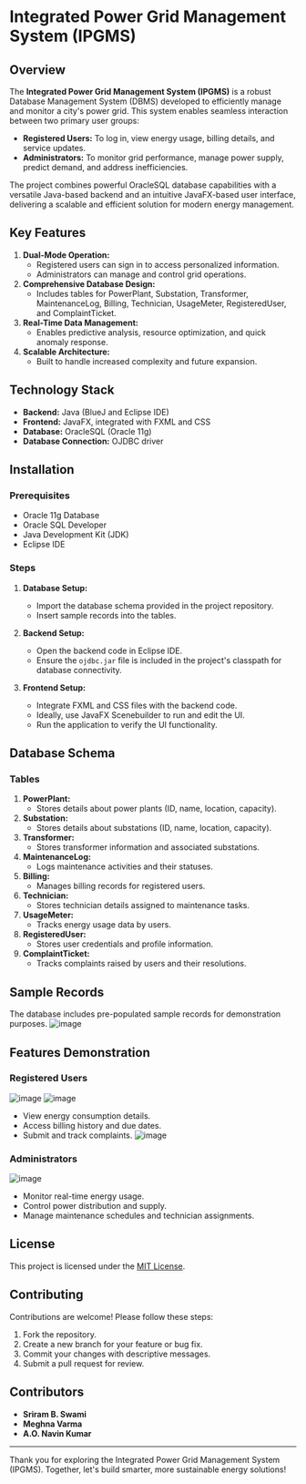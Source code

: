 # Integrated Power Grid Management System (IPGMS)

## Overview
The **Integrated Power Grid Management System (IPGMS)** is a robust Database Management System (DBMS) developed to efficiently manage and monitor a city's power grid. This system enables seamless interaction between two primary user groups:
- **Registered Users:** To log in, view energy usage, billing details, and service updates.
- **Administrators:** To monitor grid performance, manage power supply, predict demand, and address inefficiencies.

The project combines powerful OracleSQL database capabilities with a versatile Java-based backend and an intuitive JavaFX-based user interface, delivering a scalable and efficient solution for modern energy management.

## Key Features
1. **Dual-Mode Operation:**
   - Registered users can sign in to access personalized information.
   - Administrators can manage and control grid operations.
2. **Comprehensive Database Design:**
   - Includes tables for PowerPlant, Substation, Transformer, MaintenanceLog, Billing, Technician, UsageMeter, RegisteredUser, and ComplaintTicket.
3. **Real-Time Data Management:**
   - Enables predictive analysis, resource optimization, and quick anomaly response.
4. **Scalable Architecture:**
   - Built to handle increased complexity and future expansion.

## Technology Stack
- **Backend:** Java (BlueJ and Eclipse IDE)
- **Frontend:** JavaFX, integrated with FXML and CSS
- **Database:** OracleSQL (Oracle 11g)
- **Database Connection:** OJDBC driver

## Installation
### Prerequisites
- Oracle 11g Database
- Oracle SQL Developer
- Java Development Kit (JDK)
- Eclipse IDE

### Steps
1. **Database Setup:**
   - Import the database schema provided in the project repository.
   - Insert sample records into the tables.

2. **Backend Setup:**
   - Open the backend code in Eclipse IDE.
   - Ensure the `ojdbc.jar` file is included in the project's classpath for database connectivity.

3. **Frontend Setup:**
   - Integrate FXML and CSS files with the backend code.
   - Ideally, use JavaFX Scenebuilder to run and edit the UI.
   - Run the application to verify the UI functionality.

## Database Schema
### Tables
1. **PowerPlant:**
   - Stores details about power plants (ID, name, location, capacity).
2. **Substation:**
   - Stores details about substations (ID, name, location, capacity).
3. **Transformer:**
   - Stores transformer information and associated substations.
4. **MaintenanceLog:**
   - Logs maintenance activities and their statuses.
5. **Billing:**
   - Manages billing records for registered users.
6. **Technician:**
   - Stores technician details assigned to maintenance tasks.
7. **UsageMeter:**
   - Tracks energy usage data by users.
8. **RegisteredUser:**
   - Stores user credentials and profile information.
9. **ComplaintTicket:**
   - Tracks complaints raised by users and their resolutions.

## Sample Records
The database includes pre-populated sample records for demonstration purposes.
![image](https://github.com/user-attachments/assets/4d856833-9fa2-495a-b8b3-42971a1e94ac)


## Features Demonstration
### Registered Users
![image](https://github.com/user-attachments/assets/4b3d58da-c6ca-4226-bbea-acbb3a0f687d)
![image](https://github.com/user-attachments/assets/c33afd19-0f43-448c-8b96-62a4e4fe5c23)

- View energy consumption details.
- Access billing history and due dates.
- Submit and track complaints.
  ![image](https://github.com/user-attachments/assets/31050de7-7a83-43c8-92e8-a38e773a1056)


### Administrators
![image](https://github.com/user-attachments/assets/f04052cf-0196-44e5-94b1-f5088055011b)

- Monitor real-time energy usage.
- Control power distribution and supply.
- Manage maintenance schedules and technician assignments.

## License
This project is licensed under the [MIT License](LICENSE).

## Contributing
Contributions are welcome! Please follow these steps:
1. Fork the repository.
2. Create a new branch for your feature or bug fix.
3. Commit your changes with descriptive messages.
4. Submit a pull request for review.

## Contributors
- **Sriram B. Swami**  
- **Meghna Varma**
- **A.O. Navin Kumar**  

---
Thank you for exploring the Integrated Power Grid Management System (IPGMS). Together, let's build smarter, more sustainable energy solutions!
